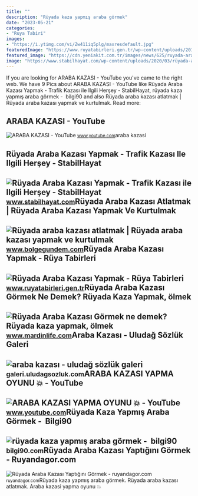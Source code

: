 ```yaml
---
title: ""
description: "Rüyada kaza yapmış araba görmek"
date: "2023-05-21"
categories:
- "Ruya Tabiri"
images:
- "https://i.ytimg.com/vi/Zw411iq5plg/maxresdefault.jpg"
featuredImage: "https://www.ruyatabirleri.gen.tr/wp-content/uploads/2016/11/ruyada-araba-kazasi-yapmak-825x510.jpeg"
featured_image: "https://cdn.yeniakit.com.tr/images/news/625/ruyada-araba-kazasi-gormek-ruyada-araba-kazasi-yapmak-ne-demek-h1612780639-370459.jpg"
image: "https://www.stabilhayat.com/wp-content/uploads/2020/03/rüyada-araba-kazası-yapmak.jpg"
---
```


If you are looking for ARABA KAZASI - YouTube you've came to the right web. We have 9 Pics about ARABA KAZASI - YouTube like Rüyada Araba Kazası Yapmak - Trafik Kazası ile Ilgili Herşey - StabilHayat, rüyada kaza yapmış araba görmek - ️ bilgi90 and also Rüyada araba kazası atlatmak | Rüyada araba kazası yapmak ve kurtulmak. Read more:

ARABA KAZASI - YouTube
----------------------

 ![ARABA KAZASI - YouTube](https://i.ytimg.com/vi/Zw411iq5plg/maxresdefault.jpg) <small>www.youtube.com</small>araba kazasi

Rüyada Araba Kazası Yapmak - Trafik Kazası Ile Ilgili Herşey - StabilHayat
--------------------------------------------------------------------------

 ![Rüyada Araba Kazası Yapmak - Trafik Kazası ile Ilgili Herşey - StabilHayat](https://www.stabilhayat.com/wp-content/uploads/2020/03/rüyada-araba-kazası-yapmak.jpg) <small>www.stabilhayat.com</small>Rüyada Araba Kazası Atlatmak | Rüyada Araba Kazası Yapmak Ve Kurtulmak
----------------------------------------------------------------------

 ![Rüyada araba kazası atlatmak | Rüyada araba kazası yapmak ve kurtulmak](https://cdn.bolgegundem.com/d/other/2021/02/11/1440x810-cmsv2-841db694-f33a-5e93-8b53-702b949042f9-3626400.jpg) <small>www.bolgegundem.com</small>Rüyada Araba Kazası Yapmak - Rüya Tabirleri
-------------------------------------------

 ![Rüyada Araba Kazası Yapmak - Rüya Tabirleri](https://www.ruyatabirleri.gen.tr/wp-content/uploads/2016/11/ruyada-araba-kazasi-yapmak-825x510.jpeg) <small>www.ruyatabirleri.gen.tr</small>Rüyada Araba Kazası Görmek Ne Demek? Rüyada Kaza Yapmak, ölmek
--------------------------------------------------------------

 ![Rüyada Araba Kazası Görmek ne demek? Rüyada kaza yapmak, ölmek](https://www.mardinlife.com/uploads/2021/07/ruyada-araba-kazasi-gormek-ne-demek-ruyada-kaza-yapmak-kazada-olmek-kazadan-kurtulmak-ne-anlama-gelir-68556.png?234234.234234) <small>www.mardinlife.com</small>Araba Kazası - Uludağ Sözlük Galeri
-----------------------------------

 ![araba kazası - uludağ sözlük galeri](https://galeri14.uludagsozluk.com/862/araba-kazasi_1581985.jpg) <small>galeri.uludagsozluk.com</small>ARABA KAZASI YAPMA OYUNU 💥 - YouTube
------------------------------------

 ![ARABA KAZASI YAPMA OYUNU 💥 - YouTube](https://i.ytimg.com/vi/A5jCO91jfWE/maxresdefault.jpg) <small>www.youtube.com</small>Rüyada Kaza Yapmış Araba Görmek - ️ Bilgi90
-------------------------------------------

 ![rüyada kaza yapmış araba görmek - ️ bilgi90](https://cdn.yeniakit.com.tr/images/news/625/ruyada-araba-kazasi-gormek-ruyada-araba-kazasi-yapmak-ne-demek-h1612780639-370459.jpg) <small>bilgi90.com</small>Rüyada Araba Kazası Yaptığını Görmek - Ruyandagor.com
-----------------------------------------------------

 ![Rüyada Araba Kazası Yaptığını Görmek - ruyandagor.com](https://images.ruyandagor.com/2017/04/araba-kazasi-yaptigini-gormek-1727.jpg) <small>ruyandagor.com</small>Rüyada kaza yapmış araba görmek. Rüyada araba kazası atlatmak. Araba kazasi yapma oyunu 💥

